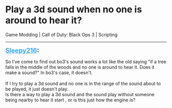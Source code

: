 # Play a 3d sound when no one is around to hear it?
Game Modding | Call of Duty: Black Ops 3 | Scripting

---
<strong style="font-size: 1.4em;"><span style="text-decoration: underline;text-decoration-color: #34a7f9;"><span style="color:#34a7f9;">Sleepy216</span></span>:</strong>

<p>So I&#39;ve come to find out bo3&#39;s sound works a lot like the old saying &quot;if a tree falls in the middle of the woods and no one is around to hear it. Does it make a sound?&quot; In bo3&#39;s case, it doesn&#39;t.<br /><br />If I try to play a 3d sound and no one is in the range of the sound about to be played, it just doesn&#39;t play.<br />Is there a way to play a 3d sound and the sound play without someone being nearby to hear it start , or is this just how the engine is?</p>

